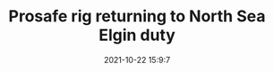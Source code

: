 ---
"title": "Prosafe rig returning to North Sea Elgin duty"
"date": "2021-10-22 15:9:7"
"feed_name": "OFFSHOREMAG"
"feed_website": "https://www.offshore-mag.com/"
"feed_rss": "https://www.offshore-mag.com/__rss/website-scheduled-content.xml?input=%7B%22sectionAlias%22%3A%22home%22%7D"
"link": "https://www.offshore-mag.com/rigs-vessels/article/14212678/prosafe-rig-returning-to-north-sea-elgin-duty"
"source": "None"
"file": "_posts/2021-1-1-88e15f0942c899a89b6c21f5684cf5bcde3b20da.md"
"accident": "0"
"drilling": "1"
"represented_by": "0"
"dead": "0"
"injured": "0"
"arrested": "0"
"place": "unknown place"
"where": "unknown site"
"causes": "unknown"
"place_uri": "unknown place"
---